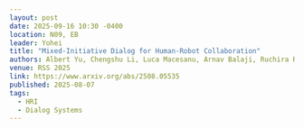 ```yaml
---
layout: post
date: 2025-09-16 10:30 -0400
location: N09, EB
leader: Yohei
title: "Mixed-Initiative Dialog for Human-Robot Collaboration"
authors: Albert Yu, Chengshu Li, Luca Macesanu, Arnav Balaji, Ruchira Ray, Raymond Mooney, Roberto Martín-Martín
venue: RSS 2025
link: https://www.arxiv.org/abs/2508.05535
published: 2025-08-07
tags:
  - HRI
  - Dialog Systems
---
```

